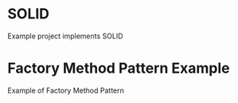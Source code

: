 # SOLID
Example project implements SOLID 

# Factory Method Pattern Example
Example of Factory Method Pattern